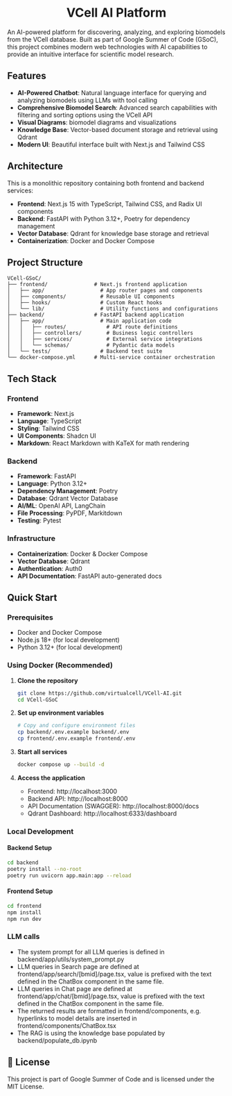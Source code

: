 <h1 align="center">VCell AI Platform</h1>

An AI-powered platform for discovering, analyzing, and exploring biomodels from the VCell database. Built as part of Google Summer of Code (GSoC), this project combines modern web technologies with AI capabilities to provide an intuitive interface for scientific model research.

## Features
- **AI-Powered Chatbot**: Natural language interface for querying and analyzing biomodels using LLMs with tool calling
- **Comprehensive Biomodel Search**: Advanced search capabilities with filtering and sorting options using the VCell API
- **Visual Diagrams**: biomodel diagrams and visualizations
- **Knowledge Base**: Vector-based document storage and retrieval using Qdrant
- **Modern UI**: Beautiful interface built with Next.js and Tailwind CSS

## Architecture
This is a monolithic repository containing both frontend and backend services:
- **Frontend**: Next.js 15 with TypeScript, Tailwind CSS, and Radix UI components
- **Backend**: FastAPI with Python 3.12+, Poetry for dependency management
- **Vector Database**: Qdrant for knowledge base storage and retrieval
- **Containerization**: Docker and Docker Compose

## Project Structure
```
VCell-GSoC/
├── frontend/               # Next.js frontend application
│   ├── app/                  # App router pages and components
│   ├── components/           # Reusable UI components
│   ├── hooks/                # Custom React hooks
│   └── lib/                  # Utility functions and configurations
├── backend/                # FastAPI backend application
│   ├── app/                  # Main application code
│   │   ├── routes/             # API route definitions
│   │   ├── controllers/        # Business logic controllers
│   │   ├── services/           # External service integrations
│   │   └── schemas/            # Pydantic data models
│   └── tests/                # Backend test suite
└── docker-compose.yml      # Multi-service container orchestration
```

## Tech Stack
### Frontend
- **Framework**: Next.js
- **Language**: TypeScript
- **Styling**: Tailwind CSS
- **UI Components**: Shadcn UI
- **Markdown**: React Markdown with KaTeX for math rendering

### Backend
- **Framework**: FastAPI
- **Language**: Python 3.12+
- **Dependency Management**: Poetry
- **Database**: Qdrant Vector Database
- **AI/ML**: OpenAI API, LangChain
- **File Processing**: PyPDF, Markitdown
- **Testing**: Pytest

### Infrastructure
- **Containerization**: Docker & Docker Compose
- **Vector Database**: Qdrant
- **Authentication**: Auth0
- **API Documentation**: FastAPI auto-generated docs

## Quick Start

### Prerequisites
- Docker and Docker Compose
- Node.js 18+ (for local development)
- Python 3.12+ (for local development)

### Using Docker (Recommended)

1. **Clone the repository**
   ```bash
   git clone https://github.com/virtualcell/VCell-AI.git
   cd VCell-GSoC
   ```

2. **Set up environment variables**
   ```bash
   # Copy and configure environment files
   cp backend/.env.example backend/.env
   cp frontend/.env.example frontend/.env
   ```

3. **Start all services**
   ```bash
   docker compose up --build -d
   ```

4. **Access the application**
   - Frontend: http://localhost:3000
   - Backend API: http://localhost:8000
   - API Documentation (SWAGGER): http://localhost:8000/docs
   - Qdrant Dashboard: http://localhost:6333/dashboard

### Local Development

#### Backend Setup
```bash
cd backend
poetry install --no-root
poetry run uvicorn app.main:app --reload
```

#### Frontend Setup
```bash
cd frontend
npm install
npm run dev
```

### LLM calls
 - The system prompt for all LLM queries is defined in backend/app/utils/system_prompt.py
 - LLM queries in Search page are defined at frontend/app/search/[bmid]/page.tsx, value is prefixed with the text defined in the ChatBox component in the same file.
 -  LLM queries in Chat page are defined at frontend/app/chat/[bmid]/page.tsx, value is prefixed with the text defined in the ChatBox component in the same file.
 -  The returned results are formatted in frontend/components, e.g. hyperlinks to model details are inserted in frontend/components/ChatBox.tsx
 -  The RAG is using the knowledge base populated by backend/populate_db.ipynb


## 📄 License
This project is part of Google Summer of Code and is licensed under the MIT License.
